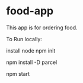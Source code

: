 # food-app
This app is for ordering food.

To Run locally:

install node
npm init


npm install -D parcel

npm start 
